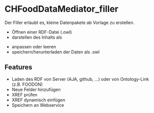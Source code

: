 # CHFoodDataMediator_filler
Der Filler erlaubt es, kleine Datenpakete ab Vorlage zu erstellen.

- Öffnen einer RDF-Datei (.owl)
- darstellen des Inhalts als <form>
- anpassen oder leeren
- speichern/herunterladen der Daten als .owl

## Features
- Laden des RDF von Server (AJA, github, ...) oder von Ontology-Link (z.B. FOODON)
- Neue Felder hinzufügen
- XREF prüfen
- XREF dynamisch einfügen
- Speichern an Webservice
